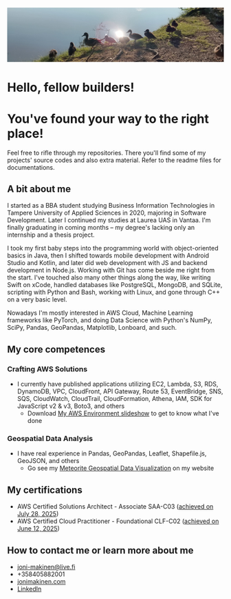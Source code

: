![](/imgs/common-ducks.jpeg?raw=true)

# Hello, fellow builders!  
# You've found your way to the right place!

Feel free to rifle through my repositories. There you'll find some of my projects' source codes and also extra material. Refer to the readme files for documentations.

## A bit about me

I started as a BBA student studying Business Information Technologies in Tampere University of Applied Sciences in 2020, majoring in Software Development. Later I continued my studies at Laurea UAS in Vantaa. I'm finally graduating in coming months – my degree's lacking only an internship and a thesis project.

I took my first baby steps into the programming world with object-oriented basics in Java, then I shifted towards mobile development with Android Studio and Kotlin, and later did web development with JS and backend development in Node.js. Working with Git has come beside me right from the start. I've touched also many other things along the way, like writing Swift on xCode, handled databases like PostgreSQL, MongoDB, and SQLite, scripting with Python and Bash, working with Linux, and gone through C++ on a very basic level.

Nowadays I'm mostly interested in AWS Cloud, Machine Learning frameworks like PyTorch, and doing Data Science with Python's NumPy, SciPy, Pandas, GeoPandas, Matplotlib, Lonboard, and such.

## My core competences

### Crafting AWS Solutions

- I currently have published applications utilizing EC2, Lambda, S3, RDS, DynamoDB, VPC, CloudFront, API Gateway, Route 53, EventBridge, SNS, SQS, CloudWatch, CloudTrail, CloudFormation, Athena, IAM, SDK for JavaScript v2 & v3, Boto3, and others
  - Download [My AWS Environment slideshow](https://my-aws-environment.s3.eu-north-1.amazonaws.com/my-aws-environment.pptx) to get to know what I've done

### Geospatial Data Analysis

- I have real experience in Pandas, GeoPandas, Leaflet, Shapefile.js, GeoJSON, and others
  - Go see my [Meteorite Geospatial Data Visualization](https://www.jonimakinen.com/mywork/meteorites-en.html) on my website

## My certifications

- AWS Certified Solutions Architect - Associate SAA-C03 ([achieved on July 28, 2025](https://cp.certmetrics.com/amazon/en/public/verify/credential/28286e0a928344ff8a68d6dba1804d52))
- AWS Certified Cloud Practitioner - Foundational CLF-C02 ([achieved on June 12, 2025](https://cp.certmetrics.com/amazon/en/public/verify/credential/9f776be509ad4691b35f9ca79a61040c))

## How to contact me or learn more about me

- joni-makinen@live.fi
- +358405882001
- [jonimakinen.com](https://jonimakinen.com)
- [LinkedIn](https://www.linkedin.com/in/joni-daniel-makinen/)
